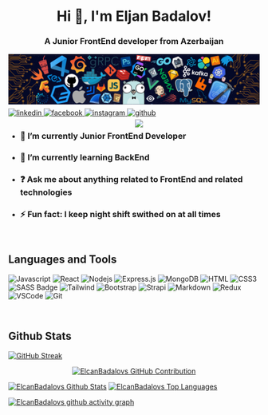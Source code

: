 <h1 align="center">Hi 👋, I'm Eljan Badalov!  </h1>
<h3 align="center">A Junior FrontEnd developer from Azerbaijan</h3>
  
<img src=https://github.com/ElcanBadalovs/ElcanBadalovs/blob/main/header.png alt=github style="margin-bottom: 5px;" />

<a href="https://linkedin.com/in/Elcan Badalov" target="_blank">
<img src=https://img.shields.io/badge/linkedin-%231E77B5.svg?&style=for-the-badge&logo=linkedin&logoColor=white alt=linkedin style="margin-bottom: 5px;" />
</a>
<a href="https://www.facebook.com/Elcan Badalov" target="_blank">
<img src=https://img.shields.io/badge/facebook-%232E87FB.svg?&style=for-the-badge&logo=facebook&logoColor=white alt=facebook style="margin-bottom: 5px;" />
</a>
<a href="https://instagram.com/elcan_badalov" target="_blank">
<img src=https://img.shields.io/badge/instagram-%23000000.svg?&style=for-the-badge&logo=instagram&logoColor=white alt=instagram style="margin-bottom: 5px;" />
</a>
<a href="https://github.com/ElcanBadalovs" target="_blank">
<img src=https://img.shields.io/badge/github-%2324292e.svg?&style=for-the-badge&logo=github&logoColor=white alt=github style="margin-bottom: 5px;" />
</a>   
  

<br/>  

<img src="https://cdn.dribbble.com/users/1162077/screenshots/3848914/programmer.gif" align="right" style="width: 250px" />

- ### 🔭 I’m currently Junior FrontEnd Developer  
  

- ### 🌱 I’m currently learning BackEnd
  

- ### ❓ Ask me about anything related to FrontEnd and related technologies  
  

- ### ⚡ Fun fact: I keep night shift swithed on at all times   



</td></tr>
<br/>  


## Languages and Tools  
![Javascript](https://img.shields.io/badge/Javascript-F0DB4F?style=for-the-badge&labelColor=black&logo=javascript&logoColor=F0DB4F)
![React](https://img.shields.io/badge/-React-61DBFB?style=for-the-badge&labelColor=black&logo=react&logoColor=61DBFB)
![Nodejs](https://img.shields.io/badge/Nodejs-3C873A?style=for-the-badge&labelColor=black&logo=node.js&logoColor=3C873A)
![Express.js](https://img.shields.io/badge/Express.js-000000?style=for-the-badge&logo=express&logoColor=white)
![MongoDB](https://img.shields.io/badge/MongoDB-4EA94B?style=for-the-badge&logo=mongodb&logoColor=white)
![HTML](https://img.shields.io/badge/HTML5-E34F26?style=for-the-badge&logo=html5&logoColor=white)
![CSS3](https://img.shields.io/badge/CSS3-1572B6?style=for-the-badge&logo=css3&logoColor=white)
![SASS Badge](https://img.shields.io/badge/Sass-CC6699?style=for-the-badge&logo=sass&logoColor=white)
![Tailwind](https://img.shields.io/badge/Tailwind_CSS-092749?style=for-the-badge&logo=tailwindcss&logoColor=06B6D4&labelColor=000000)
![Bootstrap](https://img.shields.io/badge/Bootstrap-563D7C?style=for-the-badge&logo=bootstrap&logoColor=white)
![Strapi](https://img.shields.io/badge/strapi-2E7EEA?style=for-the-badge&logo=strapi&logoColor=white)
![Markdown](https://img.shields.io/badge/Markdown-000000?style=for-the-badge&logo=markdown&logoColor=white)
![Redux](https://img.shields.io/badge/Redux-593D88?style=for-the-badge&logo=redux&logoColor=white)
![VSCode](https://img.shields.io/badge/Visual_Studio-0078d7?style=for-the-badge&logo=visual%20studio&logoColor=white)
![Git](https://img.shields.io/badge/Git-F05032?style=for-the-badge&logo=git&logoColor=white)


<br/>  


## Github Stats  
<a href="https://git.io/streak-stats"><img src="https://github-readme-streak-stats.herokuapp.com?user=ElcanBadalovs&theme=windows-dark" alt="GitHub Streak" /></a>

<p align="center">
  <a href="https://github.com/ElcanBadalovs">
    <img src="http://github-profile-summary-cards.vercel.app/api/cards/profile-details?username=ElcanBadalovs&theme=transparent" alt="ElcanBadalovs GitHub Contribution"/>
  </a>
</p>

<a> 
    <a href="https://github.com/ElcanBadalovs"><img alt="ElcanBadalovs Github Stats" src="https://denvercoder1-github-readme-stats.vercel.app/api?username=ElcanBadalovs&show_icons=true&count_private=true&theme=react&border_color=00A4EFFF&bg_color=000000FF&title_color=00A4EFFF&icon_color=00A4EFFF" height="192px" width="49.5%"/></a>
  <a href="https://github.com/ElcanBadalovs"><img alt="ElcanBadalovs Top Languages" src="https://denvercoder1-github-readme-stats.vercel.app/api/top-langs/?username=ElcanBadalovs&langs_count=8&layout=compact&theme=react&border_color=00A4EFFF&bg_color=000000FF&title_color=00A4EFFF&icon_color=00A4EFFF" height="192px" width="49.5%"/></a>
  <br/>
</a>


[![ElcanBadalovs github activity graph](https://github-readme-activity-graph.vercel.app/graph?username=ElcanBadalovs&theme=react-dark)](https://github.com/ElcanBadalovs/github-readme-activity-graph)
